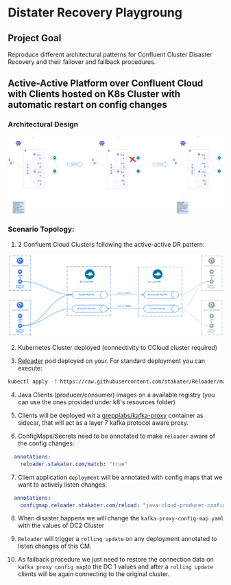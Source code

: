 # Distater Recovery Playgroung

## Project Goal

Reproduce different architectural patterns for Confluent Cluster Disaster Recovery and their failover and failback procedures.

## Active-Active Platform over Confluent Cloud with Clients hosted on K8s Cluster with automatic restart on config changes

### Architectural Design

![Architectual Design](./assets/K8s%20Active%20-%20Active%20Disaster%20Recovery%20Strategy.svg)

### Scenario Topology:

1. 2 Confluent Cloud Clusters following the active-active DR pattern:

![Active-Active Patter](./assets/active-active%20pattern.svg)

2. Kubernetes Cluster deployed (connectivity to CCloud cluster required)

3. [Reloader](https://github.com/stakater/Reloader) pod deployed on your. For standard deployment you can execute: 
```bash
kubectl apply -f https://raw.githubusercontent.com/stakater/Reloader/master/deployments/kubernetes/reloader.yaml
```
4. Java Clients (producer/consumer) images on a available registry (you can use the ones provided under k8's resources folder)

5. Clients will be deployed wit a [grepplabs/kafka-proxy](https://github.com/grepplabs/kafka-proxy) container as sidecar, that will act as a layer 7 kafka protocol aware proxy.

6. ConfigMaps/Secrets need to be annotated to make `reloader` aware of the config changes:
```yaml
  annotations:
    reloader.stakater.com/match: "true"
```
7. Client application `deployment` will be annotated with config maps that we want to actively listen changes:
```yaml
  annotations:
    configmap.reloader.stakater.com/reload: "java-cloud-producer-config,kafka-proxy-config"
```
8. When disaster happens we will change the `kafka-proxy-config-map.yaml` with the values of DC2 Cluster

9. `Reloader` will trigger a `rolling update` on any deployment annotated to listen changes of this CM.

10. As failback procedure we just need to restore the connection data on `kafka proxy config map`to the DC 1 values and after a `rolling update` clients will be again connecting to the original cluster. 